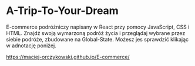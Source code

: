 # A-Trip-To-Your-Dream
E-commerce podróżniczy napisany w React przy pomocy JavaScript, CSS i HTML. Znajdź swoją wymarzoną podróż życia i przeglądaj wybrane przez siebie podróże, zbudowane na Global-State. Możesz jes sprawdzić klikając w adnotację poniżej.

https://maciej-orczykowski.github.io/E-commerce/
